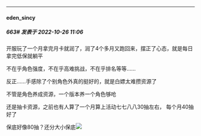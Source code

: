 

*****

####  eden_sincy  
##### 663#       发表于 2022-10-26 11:06

开服玩了一个月拿完月卡就润了，润了4个多月又跑回来，摆正了心态，就是每日拿完低保就躺平

不在乎角色强度，不在乎高难挑战，不在乎排名等等……

反正……手感除了个别角色外真的挺好的，就是白嫖太难攒资源了

不管是角色养成资源，一个版本养一个角色够呛

还是抽卡资源，之前也有人算了一个月算上活动七七八八30抽左右， 每个月40抽好了

保底好像80抽？还分大小保底<img src="https://static.saraba1st.com/image/smiley/face2017/037.png" referrerpolicy="no-referrer">

